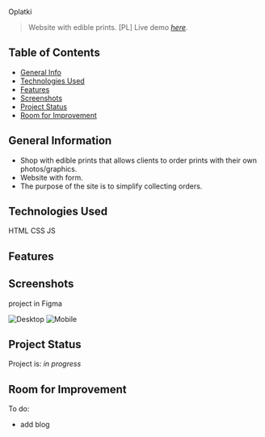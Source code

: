Oplatki

> Website with edible prints. [PL]
> Live demo [_here_](https://www.example.com).

## Table of Contents

- [General Info](#general-information)
- [Technologies Used](#technologies-used)
- [Features](#features)
- [Screenshots](#screenshots)
- [Project Status](#project-status)
- [Room for Improvement](#room-for-improvement)

## General Information

- Shop with edible prints that allows clients to order prints with their own photos/graphics.
- Website with form.
- The purpose of the site is to simplify collecting orders.

## Technologies Used

HTML CSS JS

## Features

## Screenshots

project in Figma

![Desktop](https://user-images.githubusercontent.com/73693874/175781341-77997317-8d0a-4960-9e32-e44b335ea1bc.jpg)
![Mobile](https://user-images.githubusercontent.com/73693874/175781447-50ade5de-6880-4f2e-91e6-a65504d5f9c9.jpg)

## Project Status

Project is: _in progress_

## Room for Improvement

To do:

- add blog
